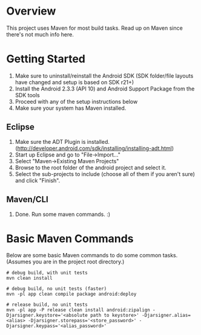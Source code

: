 # Overview #
This project uses Maven for most build tasks. Read up on Maven since there's not much info here.

# Getting Started #
1. Make sure to uninstall/reinstall the Android SDK (SDK folder/file layouts have changed and setup is based on SDK r21+)
2. Install the Android 2.3.3 (API 10) and Android Support Package from the SDK tools
3. Proceed with any of the setup instructions below
4. Make sure your system has Maven installed.

## Eclipse ##
1. Make sure the ADT Plugin is installed. (http://developer.android.com/sdk/installing/installing-adt.html)
2. Start up Eclipse and go to "File->Import..."
3. Select "Maven->Existing Maven Projects"
4. Browse to the root folder of the android project and select it.
5. Select the sub-projects to include (choose all of them if you aren't sure) and click "Finish".

## Maven/CLI ##
1. Done. Run some maven commands. :)

# Basic Maven Commands #
Below are some basic Maven commands to do some common tasks. (Assumes you are in the project root directory.)

    # debug build, with unit tests
    mvn clean install

    # debug build, no unit tests (faster)
    mvn -pl app clean compile package android:deploy

    # release build, no unit tests
    mvn -pl app -P release clean install android:zipalign -Djarsigner.keystore='<absolute path to keystore>' -Djarsigner.alias=<alias> -Djarsigner.storepass='<store_password>' -Djarsigner.keypass='<alias_password>'